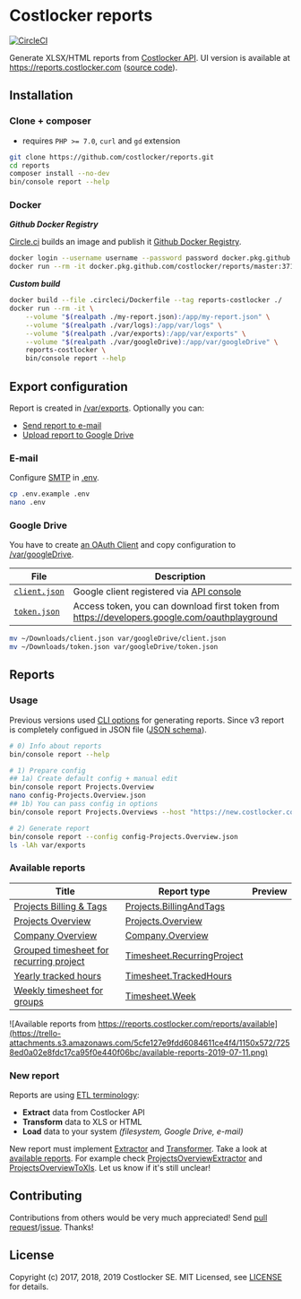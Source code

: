 
# Costlocker reports

[![CircleCI](https://circleci.com/gh/costlocker/reports/tree/master.svg?style=svg&circle-token=6a72d2fe098452b9b7113b830c035045e58e65d7)](https://circleci.com/gh/costlocker/reports/tree/master)

Generate XLSX/HTML reports from [Costlocker API](http://docs.costlocker.apiary.io/).
UI version is available at https://reports.costlocker.com ([source code](https://gitlab.com/costlocker/integrations/tree/master/reports)).

## Installation

### Clone + composer

* requires `PHP >= 7.0`, `curl` and `gd` extension

```bash
git clone https://github.com/costlocker/reports.git
cd reports
composer install --no-dev
bin/console report --help
```

### Docker

**_Github Docker Registry_**

[Circle.ci](https://github.com/costlocker/reports/tree/master/.circleci) builds an image and publish it [Github Docker Registry](https://github.com/costlocker/reports/packages).

```bash
docker login --username username --password password docker.pkg.github.com/costlocker/reports
docker run --rm -it docker.pkg.github.com/costlocker/reports/master:371dda4 bin/console report --help
```

**_Custom build_**

```bash
docker build --file .circleci/Dockerfile --tag reports-costlocker ./
docker run --rm -it \
    --volume "$(realpath ./my-report.json):/app/my-report.json" \
    --volume "$(realpath ./var/logs):/app/var/logs" \
    --volume "$(realpath ./var/exports):/app/var/exports" \
    --volume "$(realpath ./var/googleDrive):/app/var/googleDrive" \
    reports-costlocker \
    bin/console report --help
```

## Export configuration

Report is created in [/var/exports](/var/exports). Optionally you can:

* [Send report to e-mail](#e-mail)
* [Upload report to Google Drive](#google-drive)

### E-mail

Configure [SMTP](https://swiftmailer.symfony.com/docs/sending.html#smtp-with-a-username-and-password) in [.env](/.env.example).

```bash
cp .env.example .env
nano .env
```

### Google Drive

You have to create [an OAuth Client](https://stackoverflow.com/a/19766913) and copy configuration to [/var/googleDrive](/var/googleDrive).

| File | Description |
| ---- | ------------|
| [`client.json`](https://github.com/costlocker/reports/blob/v2.0.0/var/drive/example/client.json) | Google client registered via [API console](https://stackoverflow.com/a/19766913) |
| [`token.json`](https://github.com/costlocker/reports/blob/v2.0.0/var/drive/example/token.json) | Access token, you can download first token from https://developers.google.com/oauthplayground |

```bash
mv ~/Downloads/client.json var/googleDrive/client.json
mv ~/Downloads/token.json var/googleDrive/token.json
```

## Reports

### Usage

Previous versions used [CLI options](https://github.com/costlocker/reports/tree/v2.0.0#options) for generating reports.
Since v3 report is completely configued in JSON file ([JSON schema](/src/Reports/Config/schema.json)).

```bash
# 0) Info about reports
bin/console report --help

# 1) Prepare config
## 1a) Create default config + manual edit
bin/console report Projects.Overview
nano config-Projects.Overview.json
## 1b) You can pass config in options
bin/console report Projects.Overviews --host "https://new.costlocker.com|<YOUR_API_KEY>" --email "john@example.com"

# 2) Generate report
bin/console report --config config-Projects.Overview.json
ls -lAh var/exports
```

### Available reports

| Title | Report type | Preview | 
| ----- | ----------- | ------- |
| [Projects Billing & Tags](https://assets.costlocker.com/reports/Projects.BillingAndTags.png) | [Projects.BillingAndTags](/src/CustomReports/Projects/BillingAndTagsExtractor.php) |
| [Projects Overview](https://assets.costlocker.com/reports/Projects.Overview.png) | [Projects.Overview](/src/CustomReports/Projects/ProjectsOverviewExtractor.php) |
| [Company Overview](https://assets.costlocker.com/reports/Company.Overview.png) | [Company.Overview](/src/CustomReports/Company/CompanyOverviewExtractor.php) |
| [Grouped timesheet for recurring project](https://assets.costlocker.com/reports/Timesheet.RecurringProject.png) | [Timesheet.RecurringProject](/src/CustomReports/Timesheet/GroupedRecurringTimesheetExtractor.php) |
| [Yearly tracked hours](https://assets.costlocker.com/reports/Timesheet.TrackedHours.png) | [Timesheet.TrackedHours](/src/CustomReports/Timesheet/TrackedHoursExtractor.php) |
| [Weekly timesheet for groups](https://assets.costlocker.com/reports/Timesheet.Week.png) | [Timesheet.Week](/src/CustomReports/Timesheet/WeeklyTimesheetExtractor.php) |

![Available reports from https://reports.costlocker.com/reports/available](https://trello-attachments.s3.amazonaws.com/5cfe127e9fdd6084611ce4f4/1150x572/7258ed0a02e8fdc17ca95f0e440f06bc/available-reports-2019-07-11.png)

### New report

Reports are using [ETL terminology](https://en.wikipedia.org/wiki/Extract,_transform,_load):

* **Extract** data from Costlocker API
* **Transform** data to XLS or HTML
* **Load** data to your system _(filesystem, Google Drive, e-mail)_

New report must implement [Extractor](src/Reports/Extract/Extractor.php) and [Transformer](src/Reports/Transform/Transformer.php).
Take a look at [available reports](#available-reports). For example check [ProjectsOverviewExtractor](src/CustomReports/Projects/ProjectsOverviewExtractor.php) and [ProjectsOverviewToXls](src/CustomReports/Projects/ProjectsOverviewToXls.php). Let us know if it's still unclear!

## Contributing

Contributions from others would be very much appreciated! Send 
[pull request](https://github.com/costlocker/reports/pulls)/[issue](https://github.com/costlocker/reports/issues). Thanks!

## License

Copyright (c) 2017, 2018, 2019 Costlocker SE. MIT Licensed,
see [LICENSE](/LICENSE) for details.
